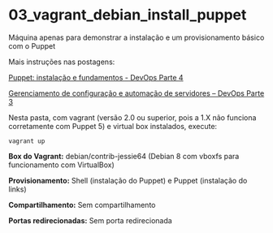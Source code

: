 # 03_vagrant_debian_install_puppet

Máquina apenas para demonstrar a instalação e um provisionamento básico com o Puppet

Mais instruções nas postagens: 

[Puppet: instalação e fundamentos - DevOps Parte 4](https://www.eunati.com.br/2017/10/puppet-instalacao-e-fundamentos-devops-parte-4.html)

[Gerenciamento de configuração e automação de servidores – DevOps Parte 3](https://www.eunati.com.br/2017/10/gerenciamento-de-configuracao-devops-parte-3.html)


Nesta pasta, com vagrant (versão 2.0 ou superior, pois a 1.X não funciona corretamente com Puppet 5) e virtual box instalados, execute:
```
vagrant up
```

**Box do Vagrant:** debian/contrib-jessie64 (Debian 8 com vboxfs para funcionamento com VirtualBox)

**Provisionamento:** Shell (instalação do Puppet) e Puppet (instalação do links)

**Compartilhamento:** Sem compartilhamento

**Portas redirecionadas:** Sem porta redirecionada
